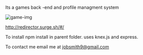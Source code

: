 Its a games back -end and profile managment system

![game-img](http://res.cloudinary.com/dypztrtsq/image/upload/v1529340552/redirector.png)


http://redirector.surge.sh/#/

To install npm install in parent folder. uses knex.js and express.

To contact me email me at jobsmith9@gmail.com
